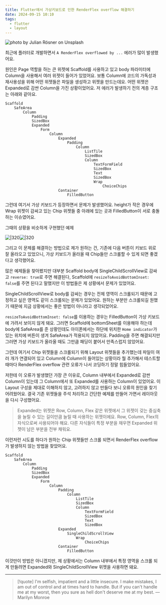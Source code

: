 ```yaml
---
title: Flutter에서 가상키보드로 인한 RenderFlex overflow 해결하기
date: 2024-09-15 10:10
tags:
  - flutter
  - layout
---
```


![photo by Julian Rösner on Unsplash](https://images.unsplash.com/photo-1721549812316-7706f9a0a49c?crop=entropy&cs=srgb&fm=jpg&ixid=M3w2NDU1OTF8MHwxfHJhbmRvbXx8fHx8fHx8fDE3MjYzNjI2MDl8&ixlib=rb-4.0.3&q=85&w=768&h=432)

최근에 플러터로 개발하면서 `A RenderFlex overflowed by ...` 에러가 많이 발생했어요.

원인은 Page 역할을 하는 큰 위젯에 Scaffold를 사용하고 있고 body 파라미터에 Column을 사용해서 여러 위젯이 들어가 있었어요. 보통 Column에 코드의 가독성과 재사용성을 위해 어떤 위젯들은 파일을 생성하고 위젯을 만드는데요. 어떤 위젯은 Expanded로 감싼 Column을 가진 상황이었어요. 저 에러가 발생하기 전의 계층 구조는 아래와 같아요.

```
Scaffold
	SafeArea
		Column
			Padding
			SizedBox
			Expanded
				Form
					Column
						Expanded
							Padding
								Column
									ListTile
									SizedBox
									Column
										TextFormField
										SizedBox
										Text
										SizedBox
										Wrap
											ChoiceChips
						Container
							FilledButton
```

그런데 여기서 가상 키보드가 등장하면서 문제가 발생했어요. height가 작은 경우에 Wrap 위젯이 감싸고 있는 Chip 위젯들 중 아래에 있는 곳과 FilledButton이 서로 충돌하는 이슈였어요.

그때의 상황을 비슷하게 구현했던 예제

![|320](assets/202409151010-20240915115019796.webp)![|320](assets/202409151010-20240915115034268.webp)

그리고 이 문제를 해결하는 방법으로 제가 원하는 건, 기존에 다음 버튼이 키보드 위로 잘 올라오고 있었으니, 가상 키보드가 올라올 때 Chip들만 스크롤할 수 있게 되면 좋겠다고 생각했어요.

많은 예제들을 찾아봤지만 대부분 Scaffold body에 SingleChildScrollView로 감싸고 `reverse: true`로 주면 해결된다, Scaffold에 `resizeToAvoidBottomInset: false`를 주면 된다고 말했지만 이 방법들은 제 상황에서 문제가 있었어요.

SingleChildScrollView로 body를 감싸는 경우는 전체 영역이 스크롤되기 때문에 고정하고 싶은 영역도 같이 스크롤되는 문제가 있었어요. 원하는 부분만 스크롤되길 원했기 때문에 지금 상황에서는 좋은 방법이 아니라고 생각되었어요.

`resizeToAvoidBottomInset: false`를 이용하는 경우는 FilledButton이 가상 키보드에 가려서 보이지 않게 돼요. 그러면 Scaffold에 bottomSheet를 이용해야 하는데 body에 SafeArea를 준 상황인데도 아이폰에서는 하단에 위치한 `Home indicator`가 있는 위치에 버튼이 생겨 SafeArea가 적용되지 않았어요. Padding을 주면 해결되지만 그러면 가상 키보드가 올라올 때도 그만큼 패딩이 붙어서 만족스럽지 않았어요.

그런데 여기서 Chip 위젯들을 스크롤되기 위해 Layout 위젯들을 추가했는데 파일이 여러 개가 연결되어 있고 Column에 Column이 들어있는 상황이라 뭘 추가해서 테스트할 때마다 RenderFlex overflow 관련 오류가 나서 코딩하기 정말 힘들었어요.

저한테 이 오류가 발생했던 가장 큰 이유로, Column 내부에서 Expanded로 감싼 Column이 있는데 그 Column에서 또 Expanded를 사용하는 Column이 있었어요. 이 Layout 구성을 제대로 이해하지 않고, 고려하지 않고 만들다 보니 오류의 원인을 찾기 어려웠어요. 결국 기존 위젯들을 주석 처리하고 간단한 예제를 만들어 가면서 레이아웃을 다시 구성했어요.

> Expanded는 위젯은 Row, Column, Flex 같은 위젯에서 그 위젯이 갖는 중심축을 늘릴 수 있는 길이만큼 늘릴 때 사용하는 위젯이에요.
> Row, Column, Flex의 자식으로써 사용되어야 해요. 다른 자식들이 특정 부분을 채우면 Expanded 위젯이 남은 부분을 전부 채워요.

이런저런 시도를 하다가 원하는 Chip 위젯들만 스크롤 되면서  RenderFlex overflow가 발생하지 않는 방법을 찾았어요.

```
Scaffold
	SafeArea
		Column
			Padding
			SizedBox
			Expanded
				Form
					Column
						Padding
							Column
								ListTile
								SizedBox
								Column
									TextFormField
									SizedBox
									Text
									SizedBox
						Expanded
							SingleChildScrollView
								Wrap
									ChoiceChips
						Container
							FilledButton
```

이것만이 방법은 아니겠지만, 제 상황에서는 Column 내부에서 특정 영역을 스크롤 되게 만들려면 Expanded와 SingleChildScrollView 위젯을 사용하면 돼요.

---

> [!quote] I'm selfish, impatient and a little insecure. I make mistakes, I am out of control and at times hard to handle. But if you can't handle me at my worst, then you sure as hell don't deserve me at my best.
> — Marilyn Monroe